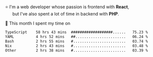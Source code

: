 ⭐ I'm a web developer whose passion is frontend with <b>React</b>,<br/>
&nbsp; &nbsp; &nbsp; but I've also spent a lot of time in backend with <b>PHP</b>.

📅 This month I spent my time on

<!--START_SECTION:waka-->

```txt
TypeScript    58 hrs 43 mins  ###################......   75.23 %
YAML          4 hrs 52 mins   ##.......................   06.24 %
Bash          2 hrs 55 mins   #........................   03.74 %
Nix           2 hrs 43 mins   #........................   03.48 %
Other         2 hrs 38 mins   #........................   03.39 %
```

<!--END_SECTION:waka-->

